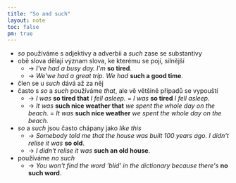 ```yaml
---
title: "So and such"
layout: note
toc: false
pm: true
---
```

- _so_ používáme s adjektivy a adverbii a _such_ zase se substantivy
- obě slova dělají význam slova, ke kterému se pojí, silnější
    - -> _I've had a busy day. I'm_ **so tired**.
    - -> _We'we had a great trip. We had_ **such a good time**.
- člen se u _such_ dává až za něj
- často s _so_ a _such_ používáme _that_, ale vě většině případů se vypouští
    - -> _I was_ **so tired that** _I fell asleep._ = _I was_ **so tired** _I fell asleep._
    - -> _It was_ **such nice weather that** _we spent the whole day on the beach._ = _It was_ **such nice weather** _we spent the whole day on the beach._
- _so_ a _such_ jsou často chápany jako _like this_
    - -> _Somebody told me that the house was built 100 years ago. I didn't relise it was_ **so old**.
    - -> _I didn't relise it was_ **such an old house**.
- používáme _no such_
    - -> _You won't find the word 'blid' in the dictionary because there's_ **no such word**.